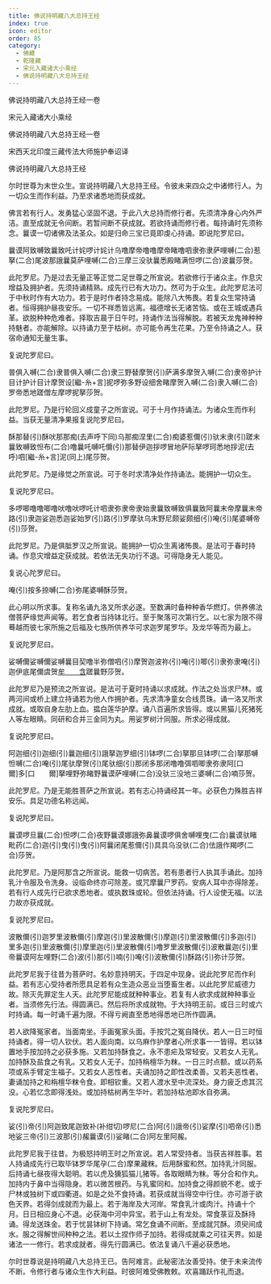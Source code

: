 ```yaml
---
title: 佛说持明藏八大总持王经
index: true
icon: editor
order: 85
category:
  - 佛藏
  - 乾隆藏
  - 宋元入藏诸大小乘经
  - 佛说持明藏八大总持王经
---
```


佛说持明藏八大总持王经一卷  

宋元入藏诸大小乘经  

佛说持明藏八大总持王经一卷  

宋西天北印度三藏传法大师施护奉诏译  

佛说持明藏八大总持王经  

尔时世尊为末世众生。宣说持明藏八大总持王经。令彼未来四众之中诸修行人。为一切众生而作利益。乃至求诸悉地而获成就。  

佛言若有行人。发勇猛心坚固不退。于此八大总持而修行者。先须清净身心内外严洁。直至成就无令间断。若暂间断不获成就。若欲持诵而修行者。每持诵时先须称念。曩谟一切诸佛及法圣众。如是归命三宝已竟即虔心持诵。即说陀罗尼曰。  

曩谟阿致嚩致曩致吒计姹啰计姹计乌噜摩帝噜噜摩帝睹噜呬隶弥隶萨哩嚩(二合)惹拏(二合)尾波那誐曩莫萨哩嚩(二合)三摩三没驮曩悉殿睹满怛啰(二合)波曩莎贺。  

此陀罗尼。乃是过去无量正等正觉二足世尊之所宣说。若欲修行于诸众主。作息灾增益及拥护者。先须持诵精熟。成先行已有大功力。然可为于众生。此陀罗尼法可于中秋时作有大功力。若于是时作者持念易成。能除八大怖畏。若复众生常持诵者。恒得拥护昼夜安乐。一切不祥悉皆远离。福德增长无诸苦恼。或在王城或遇兵革。欲脱种种危难者。择取吉晨于日午时。持诵作法当得解脱。若被天龙鬼神种种持魅者。亦能解除。以持诵力至于枯树。亦可能令再生花果。乃至令持诵之人。获宿命通知无量生事。  

复说陀罗尼曰。  

普俱入嚩(二合)隶普俱入嚩(二合)隶三野替摩贺(引)萨满多摩贺入嚩(二合)隶帝护计目计护计目计摩贺设[繼-糸+言]抳啰弥多野设细舍睹摩贺入嚩(二合)隶入嚩(二合)罗帝悉地蹉僧左摩啰抳拏莎贺。  

此陀罗尼。乃是行轮回义成童子之所宣说。可于十月作持诵法。为诸众生而作利益。当获无量清净果报复说陀罗尼曰。  

酥那替(引)酥吠那那痴(去声呼下同)乌那痴涅里(二合)痴婆惹儞(引)驮末隶(引)蹉末曩致嚩致怛布(二合)噜曩吒嚩吒儞(引)那替伊迦拶啰冒地萨际拏啰珂悉地拶泥(去呼)呬[繼-糸+言]泥(同上)尾莎贺。  

此陀罗尼。乃是缘觉之所宣说。可于冬时求清净处作持诵法。能拥护一切众生。  

复说陀罗尼曰。  

多啰唧噜噜唧噜吠噜吠啰吒计呬隶弥隶帝隶始隶曩致嚩致俱曩致阿曩末帝摩曩末帝路(引)隶迦娑迦悉迦娑始罗(引)路(引)罗摩驮乌末野尼颇娑颇细(引)唵(引)尾婆嚩帝(引)莎贺。  

此陀罗尼。乃是俱胝罗汉之所宣说。能拥护一切众生离诸怖畏。是法可于春时持诵。作息灾增益定获成就。若依法无失功行不退。可得隐身无人能见。  

复说心陀罗尼曰。  

唵(引)按多捺嚩(二合)弥尾婆嚩酥莎贺。  

此心明以所求事。复称名诵九洛叉所求必遂。至数满时备种种香华燃灯。供养佛法僧菩萨缘觉声闻等。若乞食者当持钵北行。至于聚落可次第行乞。以七家为限不得蓦越而彼七家所施之后福及七族所供养华可求迦罗尾罗华。及龙华等而为最上。  

复说陀罗尼曰。  

娑嚩儞娑嚩儞娑嚩曩目契噜半弥僧呬(引)摩贺迦波祢(引)唵(引)唧(引)隶弥隶唵(引)迦伊底尾儞虞贺[牟　　含](引)蹉曩野莎贺。  

此陀罗尼乃是预流之所宣说。是法可于夏时持诵以求成就。作法之处当求尸林。或两河间或桥上建立持诵若为他人作拥护者。先求清净童女合线贯珠。诵一洛叉所求成就。或取自身左肋上血。揾白莲华护摩。诵八百遍所求皆得。或以黑猫儿死猪死人等左眼睛。同研和合并三金同为丸。用娑罗树汁同服。所求必得成就。  

复说陀罗尼曰。  

阿迦细(引)迦细(引)曩迦细(引)誐拏迦罗细(引)钵啰(二合)拏那旦钵啰(二合)拏那嚩怛嚩(二合)唵(引)尾驮摩贺(引)尾驮细(引)那闭多那闭噜噜弭呬唧隶弥隶阿[口　　爾]多[口　　爾]拏哩野弥睹野曩谟萨哩嚩(二合)没驮三没地三婆嚩(二合)喃莎贺。  

此陀罗尼。乃是无能胜菩萨之所宣说。若有志心持诵经其一年。必获色力殊胜吉祥安乐。具足功德名称远闻。  

复说陀罗尼曰。  

曩谟啰旦曩(二合)怛啰(二合)夜野曩谟娜誐弥鼻曩谟啰俱舍嚩哩曳(二合)曩谟驮睹毗药(二合)迦(引)曳(引)曳(引)阿曩闭尾惹儞(引)具具乌没驮(二合)佉誐作羯啰(二合)莎贺。  

此陀罗尼。乃是阿那含之所宣说。能救一切病苦。若有患者行人执其手诵此。加持乳汁令服及令洗身。设临命终亦可除差。或咒摩曩尸罗药。安病人耳中亦得除差。若有行人成先行已欲求悉地者。或执数珠或轮。但依法持诵。行人设使无福。以法力故亦获成就。  

复说陀罗尼曰。  

波散儞(引)迦罗里波散儞(引)摩迦(引)里波散儞(引)摩迦(引)里波散儞(引)多迦(引)里多迦(引)里波散儞(引)摩里迦(引)里波散儞(引)噜罗里波散儞(引)波散曩迦(引)里帝曩谟阿左哩野(二合)波(引)那(引)喃(引)唵(引)波散儞(引)酥路(引)弥计莎贺。  

此陀罗尼我于往昔为菩萨时。名妙意持明天。于四足中现身。说此陀罗尼而作利益。若有志心受持者所愿具足若有众生造众恶业当堕畜生者。以此陀罗尼威德力故。除灭先罪定生人天。此陀罗尼能成就种种事业。若复有人欲求成就种种事业者。当须修先行法。得圆满已。然后将所求成就物。于大持明王前。或日三时或六时持诵。每一时诵千遍为限。不得亏阙直至悉地得悉地已所作圆满。  

若人欲降冤家者。当面南坐。手画冤家头面。手按咒之冤自降伏。若人一日三时恒持诵者。得一切人钦伏。若人面向南。以乌麻作护摩者心所求事一一皆得。若以钵置地手按加持之必获多施。又若加持酥食之。永不患疟及常轻安。又若女人无乳。加持酥及盐食之有乳。又若女人无子。加持栴檀华为粖。一日三时点额。或以药系项或系手臂定生福子。又若女人恶性者。夫诵加持之即性改柔善。又若夫恶性者。妻诵加持之和栴檀华粖令食。即相钦重。又若人渡水至中流深处。身力疲乏虑其沉没。心若忆念即得浅处。或加持枯树再生华叶。若加持枯池即水自弥满。  

复说陀罗尼曰。  

娑(引)帝(引)阿迦致尾迦致补(补绀切)啰尼(二合)阿(引)誐帝(引)娑摩(引)呬帝(引)悉地娑三帝(引)三波那(引)赧曩谟(引)娑睹(二合)阿左里阿赧。  

此陀罗尼我于往昔。为极怒持明王时之所宣说。若人常受持者。当获吉祥胜事。若人持诵成先行已取毕钵罗华尾孕(二合)摩果藏粖。后用酥蜜和然。加持乳汁同服。后持诵七昼夜得大聪明。若以虎及獯狐猫儿猪等。各取眼睛为粖。等分合和作丸。加持内于鼻中当得隐身。若以微苦根药。与乳蜜同和。加持食之得颜貌不老。或于尸林或独树下或四衢道。如是之处不食持诵。若获成就当得空中行住。亦可游于欲色天界。若得剑成就而为最上。若于海岸及大河岸。常食乳汁或肉汁。持诵十个月。日日相应身心不退。必获海中河中异宝。若于山上有龙处。常食菉豆及酥持诵。得龙送珠金。若于忧昙钵树下持诵。常乞食诵不间断。至成就咒酥。须臾间成水。服之得解世间种种之法。若以土捏作师子加持。若得成就乘之可往天界。如是诸法一一修行。若求成就者。得先行圆满已。依法复诵八千遍必获悉地。  

尔时世尊说是持明藏八大总持王已。告阿难言。此秘密法汝善受持。使于未来流传不断。令修行者与诸众生作大利益。时彼阿难受佛教敕。欢喜踊跃作礼而退。  
